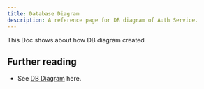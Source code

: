 ```yaml
---
title: Database Diagram
description: A reference page for DB diagram of Auth Service.
---
```


This Doc shows about how DB diagram created 

## Further reading

- See [DB Diagram](https://dbdiagram.io/d/OIDC-Wrapper-DB-Schema-665d7a3bb65d933879567dd2) here. 